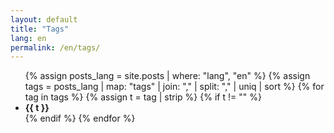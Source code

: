 ```yaml
---
layout: default
title: "Tags"
lang: en
permalink: /en/tags/
---
```

<ul>
{% assign posts_lang = site.posts | where: "lang", "en" %}
{% assign tags = posts_lang | map: "tags" | join: "," | split: "," | uniq | sort %}
{% for tag in tags %}
  {% assign t = tag | strip %}
  {% if t != "" %}<li><strong>{{ t }}</strong></li>{% endif %}
{% endfor %}
</ul>
